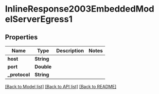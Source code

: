 # InlineResponse2003EmbeddedModelServerEgress1

## Properties
Name | Type | Description | Notes
------------ | ------------- | ------------- | -------------
**host** | **String** |  | 
**port** | **Double** |  | 
**_protocol** | **String** |  | 

[[Back to Model list]](../README.md#documentation-for-models) [[Back to API list]](../README.md#documentation-for-api-endpoints) [[Back to README]](../README.md)


